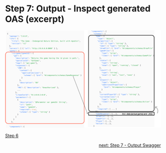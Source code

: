 # Step 7: Output - Inspect generated OAS (excerpt)

![step-7](./info-material/Apodini-OAS-Instructions/step-7.png)

<p align="left">
    <a href="./step-6.md">Step 6</a>
</p>
<p align="right">
    <a href="./step-7-1.md">next: Step 7 - Output Swagger</a>
</p>